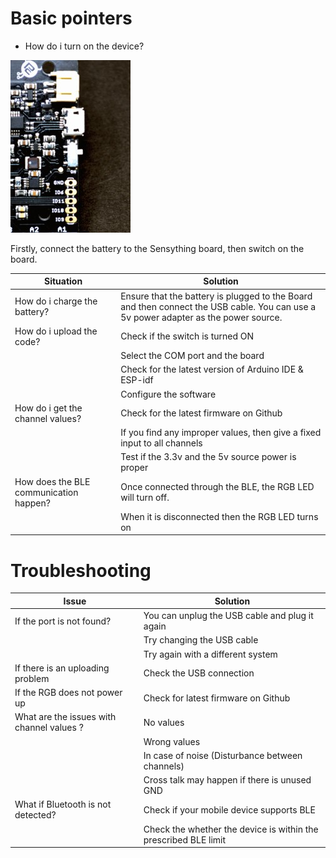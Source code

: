 
# Basic pointers

* How do i turn on the device?

![switch](images//switch.jpg)

Firstly, connect the battery to the Sensything board, then switch on the board.

| Situation                        | Solution                                                                                                                             |
|----------------------------------|--------------------------------------------------------------------------------------------------------------------------------------|
| How do i charge the battery?     | Ensure that the battery is plugged to the Board and then connect the USB cable.  You can use a 5v power adapter as the power source. |
| How do i upload the code?        | Check if the switch is turned ON                                                                                                     |
|                                  | Select the COM port and the board                                                                                                    |
|                                  | Check for the latest version of Arduino IDE & ESP-idf                                                                                |
|                                  | Configure the software                                                                                                               |
| How do i get the channel values? | Check for the latest firmware on Github                                                                                              |
|                                  | If you find any improper values, then give a fixed input to all channels                                                             |
|                                  | Test if the 3.3v and the 5v source power is proper                                                                                   |
| How does the BLE communication happen?      | Once connected through the BLE, the RGB LED will turn off.                                                                              |
|                                  | When it is disconnected then the RGB LED turns on      

# Troubleshooting 

| Issue                                      | Solution                                                        |
|--------------------------------------------|-----------------------------------------------------------------|
| If the port is not found?                  | You can unplug the USB cable and plug it again                  |
|                                            | Try changing the USB cable                                      |
|                                            | Try again with a different system                               |
| If there is an uploading problem           | Check the USB connection                                        |
| If the RGB does not power up               | Check for latest firmware on Github                             |
| What are the  issues with channel values ? | No values                                                       |
|                                            | Wrong values                                                    |
|                                            | In case of noise (Disturbance between channels)                 |
|                                            | Cross talk may happen if there is unused GND                    |
| What if Bluetooth is not detected?         | Check if your mobile device supports BLE                        |
|                                            | Check the whether the device is within the prescribed BLE limit |



